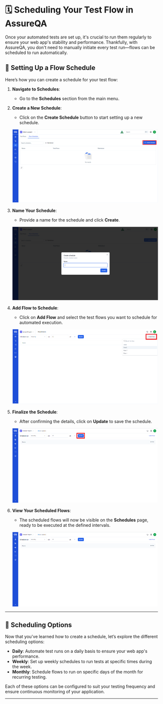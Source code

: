# 🗓️ Scheduling Your Test Flow in AssureQA

Once your automated tests are set up, it's crucial to run them regularly to ensure your web app's stability and performance. Thankfully, with AssureQA, you don't need to manually initiate every test run—flows can be scheduled to run automatically.

## 🚀 Setting Up a Flow Schedule

Here’s how you can create a schedule for your test flow:

1. **Navigate to Schedules**:
   - Go to the **Schedules** section from the main menu.

2. **Create a New Schedule**:
   - Click on the **Create Schedule** button to start setting up a new schedule.

   ![Create Schedule](/images/SC%201.1.png)

3. **Name Your Schedule**:
   - Provide a name for the schedule and click **Create**.

   ![Name Schedule](/images/SC%201.2.png)

4. **Add Flow to Schedule**:
   - Click on **Add Flow** and select the test flows you want to schedule for automated execution.

   ![Add Flow](/images/SC%203.png)

5. **Finalize the Schedule**:
   - After confirming the details, click on **Update** to save the schedule.

   ![Update Schedule](/images/SC%204.png)

6. **View Your Scheduled Flows**:
   - The scheduled flows will now be visible on the **Schedules** page, ready to be executed at the defined intervals.

   ![View Scheduled Flows](/images/SC%205.png)

---

## 📅 Scheduling Options

Now that you've learned how to create a schedule, let’s explore the different scheduling options:

- **Daily**: Automate test runs on a daily basis to ensure your web app's performance.
- **Weekly**: Set up weekly schedules to run tests at specific times during the week.
- **Monthly**: Schedule flows to run on specific days of the month for recurring testing.

Each of these options can be configured to suit your testing frequency and ensure continuous monitoring of your application.

---

